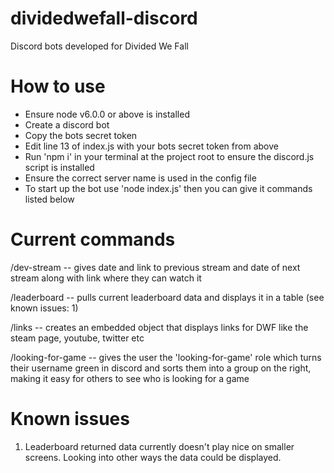# dividedwefall-discord
Discord bots developed for Divided We Fall

# How to use
* Ensure node v6.0.0 or above is installed
* Create a discord bot
* Copy the bots secret token
* Edit line 13 of index.js with your bots secret token from above
* Run 'npm i' in your terminal at the project root to ensure the discord.js script is installed
* Ensure the correct server name is used in the config file
* To start up the bot use 'node index.js' then you can give it commands listed below


# Current commands

/dev-stream -- gives date and link to previous stream and date of next stream along with link where they can watch it

/leaderboard -- pulls current leaderboard data and displays it in a table (see known issues: 1)

/links -- creates an embedded object that displays links for DWF like the steam page, youtube, twitter etc

/looking-for-game -- gives the user the 'looking-for-game' role which turns their username green in discord and sorts them into a group on the right, making it easy for others to see who is looking for a game


# Known issues

1. Leaderboard returned data currently doesn't play nice on smaller screens. Looking into other ways the data could be displayed.
